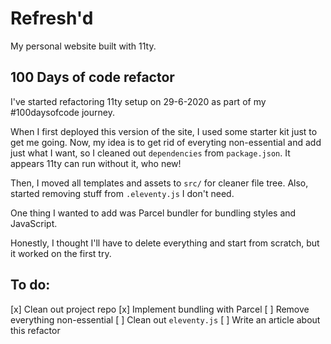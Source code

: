# Refresh'd

My personal website built with 11ty.

## 100 Days of code refactor

I've started refactoring 11ty setup on 29-6-2020 as part of my #100daysofcode journey.

When I first deployed this version of the site, I used some starter kit just to get me going. Now, my idea is to
get rid of everyting non-essential and add just what I want, so I cleaned out `dependencies` from `package.json`.
It appears 11ty can run without it, who new!

Then, I moved all templates and assets to `src/` for cleaner file tree. Also, started removing stuff from `.eleventy.js`
I don't need.

One thing I wanted to add was Parcel bundler for bundling styles and JavaScript.

Honestly, I thought I'll have to delete everything and start from scratch, but it worked on the first try.

## To do:

[x] Clean out project repo
[x] Implement bundling with Parcel
[ ] Remove everything non-essential
[ ] Clean out `eleventy.js`
[ ] Write an article about this refactor
